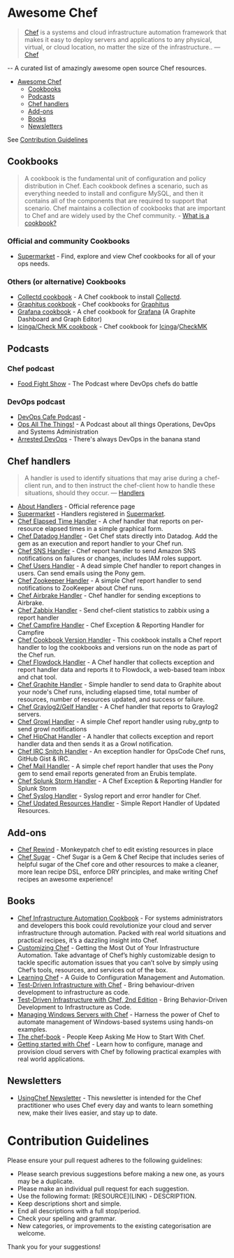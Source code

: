 # Awesome Chef

> [Chef](http://getchef.com) is a systems and cloud infrastructure automation framework that makes it easy to deploy servers and applications to any physical, virtual, or cloud location, no matter the size of the infrastructure.. — [Chef](http://docs.getchef.com/)

--
A curated list of amazingly awesome open source Chef resources.

* [Awesome Chef](#awesome-chef)
  * [Cookbooks](#Cookbooks)
  * [Podcasts](#podcasts)
  * [Chef handlers](#chef-handlers)
  * [Add-ons](#add-ons)
  * [Books](#books)
  * [Newsletters](#newsletters)

See [Contribution Guidelines](#contribution-guidelines)

## Cookbooks

> A cookbook is the fundamental unit of configuration and policy distribution in Chef. Each cookbook defines a scenario, such as everything needed to install and configure MySQL, and then it contains all of the components that are required to support that scenario. Chef maintains a collection of cookbooks that are important to Chef and are widely used by the Chef community. - [What is a cookbook?](https://supermarket.getchef.com/cookbooks-directory)


### Official and community Cookbooks

* [Supermarket](https://supermarket.getchef.com/cookbooks-directory) - Find, explore and view Chef cookbooks for all of your ops needs.

### Others (or alternative) Cookbooks

* [Collectd cookbook](https://github.com/hectcastro/chef-collectd.git) - A Chef cookbook to install [Collectd](http://collectd.org).
* [Graphitus cookbook](https://github.com/kisoku/graphitus-chef) - Chef cookbooks for [Graphitus](https://github.com/ezbz/graphitus)
* [Grafana cookbook](https://github.com/dzautner/grafana-cookbook) - A chef cookbook for [Grafana](http://grafana.org/) (A Graphite Dashboard and Graph Editor)
* [Icinga/Check MK cookbook](https://github.com/Bigpoint/icinga) - Chef cookbook for [Icinga](https://www.icinga.org/)/[CheckMK](https://mathias-kettner.de/check_mk.html)

## Podcasts

### Chef podcast

* [Food Fight Show](http://foodfightshow.org/) - The Podcast where DevOps chefs do battle

### DevOps podcast

* [DevOps Cafe Podcast](http://devopscafe.org/) - 
* [Ops All The Things!](http://www.opsallthethings.com/) - A Podcast about all things Operations, DevOps and Systems Administration
* [Arrested DevOps](http://www.arresteddevops.com/) - There's always DevOps in the banana stand

## Chef handlers

> A handler is used to identify situations that may arise during a chef-client run, and to then instruct the chef-client how to handle these situations, should they occur. — [Handlers](https://docs.getchef.com/handlers.html)

* [About Handlers](https://docs.getchef.com/handlers.html) - Official reference page
* [Supermarket](https://supermarket.getchef.com/tools?utf8=%E2%9C%93&q=handler) - Handlers registered in [Supermarket](https://supermarket.getchef.com/).
* [Chef Elapsed Time Handler](https://supermarket.getchef.com/tools/20-chef-elapsed-time-handler) - A chef handler that reports on per-resource elapsed times in a simple graphical form.
* [Chef Datadog Handler](https://supermarket.getchef.com/tools/chef-handler-datadog) - Get Chef stats directly into Datadog. Add the gem as an execution and report handler to your Chef run.
* [Chef SNS Handler](https://github.com/onddo/chef-handler-sns) - Chef report handler to send Amazon SNS notifications on failures or changes, includes IAM roles support.
* [Chef Users Handler](https://supermarket.getchef.com/tools/chef-handler-users) - A dead simple Chef handler to report changes in users. Can send emails using the Pony gem.
* [Chef Zookeeper Handler](https://supermarket.getchef.com/tools/chef-handler-zookeeper) - A simple Chef report handler to send notifications to ZooKeeper about Chef runs.
* [Chef Airbrake Handler](https://github.com/morgoth/airbrake_handler) - Chef handler for sending exceptions to Airbrake.
* [Chef Zabbix Handler](https://github.com/TYPO3-cookbooks/zabbix-custom-checks/blob/master/templates/default/chef-client/chef-client-handler.rb) - Send chef-client statistics to zabbix using a report handler
* [Chef Campfire Handler](https://github.com/jjasghar/chef-handler-campfire) - Chef Exception & Reporting Handler for Campfire
* [Chef Cookbook Version Handler](https://github.com/juliandunn/cookbook_versions_handler) - This cookbook installs a Chef report handler to log the cookbooks and versions run on the node as part of the Chef run.
* [Chef Flowdock Handler](https://github.com/mmarschall/chef-handler-flowdock) - A Chef handler that collects exception and report handler data and reports it to Flowdock, a web-based team inbox and chat tool.
* [Chef Graphite Handler](https://github.com/imeyer/chef-handler-graphite) - Simple handler to send data to Graphite about your node's Chef runs, including elapsed time, total number of resources, number of resources updated, and success or failure.
* [Chef Graylog2/Gelf Handler](https://github.com/jellybob/chef-gelf/) - A Chef handler that reports to Graylog2 servers.
* [Chef Growl Handler](https://github.com/jtimberman/chef-handler-growl) - A simple Chef report handler using ruby_gntp to send growl notifications
* [Chef HipChat Handler](https://github.com/mojotech/hipchat/blob/master/lib/hipchat/chef.rb) - A handler that collects exception and report handler data and then sends it as a Growl notification.
* [Chef IRC Snitch Handler](https://github.com/portertech/chef-irc-snitch) - An exception handler for OpsCode Chef runs, GitHub Gist & IRC.
* [Chef Mail Handler](https://github.com/kisoku/chef-handler-mail) - A simple chef report handler that uses the Pony gem to send email reports generated from an Erubis template.
* [Chef Splunk Storm Handler](https://github.com/ampledata/chef-handler-splunkstorm) - A Chef Exception & Reporting Handler for Splunk Storm
* [Chef Syslog Handler](https://github.com/jblaine/syslog_handler) - Syslog report and error handler for Chef.
* [Chef Updated Resources Handler](https://github.com/jtimberman/chef-handler-updated-resources) - Simple Report Handler of Updated Resources.

## Add-ons

* [Chef Rewind](https://github.com/bryanwb/chef-rewind) - Monkeypatch chef to edit existing resources in place
* [Chef Sugar](https://github.com/sethvargo/chef-sugar) - Chef Sugar is a Gem & Chef Recipe that includes series of helpful sugar of the Chef core and other resources to make a cleaner, more lean recipe DSL, enforce DRY principles, and make writing Chef recipes an awesome experience!

## Books

* [Chef Infrastructure Automation Cookbook](https://www.packtpub.com/networking-and-servers/chef-infrastructure-automation-cookbook) - For systems administrators and developers this book could revolutionize your cloud and server infrastructure through automation. Packed with real world situations and practical recipes, it’s a dazzling insight into Chef.
* [Customizing Chef](http://shop.oreilly.com/product/0636920032984.do) - Getting the Most Out of Your Infrastructure Automation. Take advantage of Chef’s highly customizable design to tackle specific automation issues that you can’t solve by simply using Chef’s tools, resources, and services out of the box.
* [Learning Chef](http://shop.oreilly.com/product/0636920032397.do) - A Guide to Configuration Management and Automation.
* [Test-Driven Infrastructure with Chef](http://shop.oreilly.com/product/0636920020042.do) - Bring behaviour-driven development to infrastructure as code.
* [Test-Driven Infrastructure with Chef, 2nd Edition](http://shop.oreilly.com/product/0636920030973.do) - Bring Behavior-Driven Development to Infrastructure as Code.
* [Managing Windows Servers with Chef](https://www.packtpub.com/networking-and-servers/managing-windows-servers-chef) - Harness the power of Chef to automate management of Windows-based systems using hands-on examples.
* [The chef-book](https://github.com/jjasghar/chef-book) - People Keep Asking Me How to Start With Chef.
* [Getting started with Chef](http://gettingstartedwithchef.com/) - Learn how to configure, manage and provision cloud servers with Chef by following practical examples with real world applications.

## Newsletters

* [UsingChef Newsletter](http://usingchef.com/) - This newsletter is intended for the Chef practitioner who uses Chef every day and wants to learn something new, make their lives easier, and stay up to date.

# Contribution Guidelines

Please ensure your pull request adheres to the following guidelines:

* Please search previous suggestions before making a new one, as yours may be a duplicate.
* Please make an individual pull request for each suggestion.
* Use the following format: \[RESOURCE\]\(LINK\) - DESCRIPTION.
* Keep descriptions short and simple.
* End all descriptions with a full stop/period.
* Check your spelling and grammar.
* New categories, or improvements to the existing categorisation are welcome.

Thank you for your suggestions!
